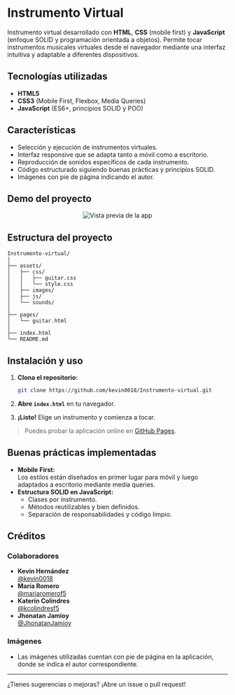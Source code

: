# Instrumento Virtual

Instrumento virtual desarrollado con **HTML**, **CSS** (mobile first) y **JavaScript** (enfoque SOLID y programación orientada a objetos). Permite tocar instrumentos musicales virtuales desde el navegador mediante una interfaz intuitiva y adaptable a diferentes dispositivos.

## Tecnologías utilizadas

- **HTML5**
- **CSS3** (Mobile First, Flexbox, Media Queries)
- **JavaScript** (ES6+, principios SOLID y POO)

## Características

- Selección y ejecución de instrumentos virtuales.
- Interfaz responsive que se adapta tanto a móvil como a escritorio.
- Reproducción de sonidos específicos de cada instrumento.
- Código estructurado siguiendo buenas prácticas y principios SOLID.
- Imágenes con pie de página indicando el autor.

## Demo del proyecto

<p align="center">
    <img src="./assets/demo.gif" alt="Vista previa de la app"/>
</p>

## Estructura del proyecto

```
Instrumento-virtual/
│
├── assets/
│   ├── css/
│   │   ├── guitar.css
│   │   └── style.css
│   ├── images/
│   ├── js/
│   └── sounds/
│
├── pages/
│   └── guitar.html
│
├── index.html
└── README.md
```

## Instalación y uso

1. **Clona el repositorio:**
    ```bash
    git clone https://github.com/kevin0018/Instrumento-virtual.git
    ```
2. **Abre `index.html`** en tu navegador.

3. **¡Listo!** Elige un instrumento y comienza a tocar.

> Puedes probar la aplicación online en [GitHub Pages](https://kevin0018.github.io/Instrumento-virtual/).

## Buenas prácticas implementadas

- **Mobile First:**  
    Los estilos están diseñados en primer lugar para móvil y luego adaptados a escritorio mediante media queries.
- **Estructura SOLID en JavaScript:**  
    - Clases por instrumento.
    - Métodos reutilizables y bien definidos.
    - Separación de responsabilidades y código limpio.

## Créditos

### Colaboradores

- **Kevin Hernández**  
    [@kevin0018](https://github.com/kevin0018)
- **María Romero**  
    [@mariaromerof5](https://github.com/mariaromerof5)
- **Katerin Colindres**  
    [@kcolindresf5](https://github.com/kcolindresf5)
- **Jhonatan Jamioy**  
    [@JhonatanJamioy](https://github.com/JhonatanJamioy)

### Imágenes

- Las imágenes utilizadas cuentan con pie de página en la aplicación, donde se indica el autor correspondiente.

---

¿Tienes sugerencias o mejoras? ¡Abre un issue o pull request!